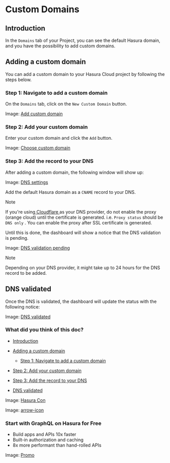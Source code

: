 # Custom Domains

## Introduction​

In the `Domains` tab of your Project, you can see the default Hasura domain, and you have the possibility to add custom
domains.

## Adding a custom domain​

You can add a custom domain to your Hasura Cloud project by following the steps below.

### Step 1: Navigate to add a custom domain​

On the `Domains` tab, click on the `New Custom Domain` button.

Image: [ Add custom domain ](https://hasura.io/docs/assets/images/add-custom-domain-2fc1c6f96e1bdf4fb021f58eb2a1f785.png)

### Step 2: Add your custom domain​

Enter your custom domain and click the `Add` button.

Image: [ Choose custom domain ](https://hasura.io/docs/assets/images/choose-custom-domain-f823d085e7b60eaa7acd27648e99b4b2.png)

### Step 3: Add the record to your DNS​

After adding a custom domain, the following window will show up:

Image: [ DNS settings ](https://hasura.io/docs/assets/images/dns-settings-ff2f15470a1ba388447176b883a12706.png)

Add the default Hasura domain as a `CNAME` record to your DNS.

Note

If you're using[ Cloudflare ](https://www.cloudflare.com)as your DNS provider, do not enable the proxy (orange cloud)
until the certificate is generated. i.e. `Proxy status` should be `DNS only` . You can enable the proxy after SSL
certificate is generated.

Until this is done, the dashboard will show a notice that the DNS validation is pending.

Image: [ DNS validation pending ](https://hasura.io/docs/assets/images/dns-validation-pending-56694dd6b05de8ddb52535a9c2369aa6.png)

Note

Depending on your DNS provider, it might take up to 24 hours for the DNS record to be added.

## DNS validated​

Once the DNS is validated, the dashboard will update the status with the following notice:

Image: [ DNS validated ](https://hasura.io/docs/assets/images/dns-validated-6cd9f39c0fe6ad7c90567e641795b7cc.png)

### What did you think of this doc?

- [ Introduction ](https://hasura.io/docs/latest/hasura-cloud/domains/#adding-a-custom-domain/#introduction)
- [ Adding a custom domain ](https://hasura.io/docs/latest/hasura-cloud/domains/#adding-a-custom-domain/#adding-a-custom-domain)
    - [ Step 1: Navigate to add a custom domain ](https://hasura.io/docs/latest/hasura-cloud/domains/#adding-a-custom-domain/#step-1-navigate-to-add-a-custom-domain)

- [ Step 2: Add your custom domain ](https://hasura.io/docs/latest/hasura-cloud/domains/#adding-a-custom-domain/#step-2-add-your-custom-domain)

- [ Step 3: Add the record to your DNS ](https://hasura.io/docs/latest/hasura-cloud/domains/#adding-a-custom-domain/#step-3-add-the-record-to-your-dns)
- [ DNS validated ](https://hasura.io/docs/latest/hasura-cloud/domains/#adding-a-custom-domain/#dns-validated)


Image: [ Hasura Con ](https://res.cloudinary.com/dh8fp23nd/image/upload/v1686154570/hasura-con-2023/has-con-light-date_r2a2ud.png)

Image: [ arrow-icon ](https://res.cloudinary.com/dh8fp23nd/image/upload/v1683723549/main-web/chevron-right_ldbi7d.png)

### Start with GraphQL on Hasura for Free

- Build apps and APIs 10x faster
- Built-in authorization and caching
- 8x more performant than hand-rolled APIs


Image: [ Promo ](https://hasura.io/docs/assets/images/hasura-free-ff60e409244e0ea12b5a3045d1a9096b.png)
